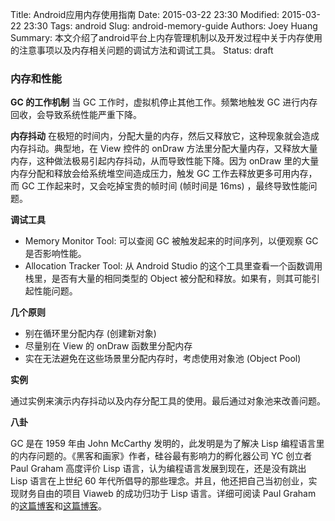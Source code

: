 Title: Android应用内存使用指南
Date: 2015-03-22 23:30
Modified: 2015-03-22 23:30
Tags: android
Slug: android-memory-guide
Authors: Joey Huang
Summary: 本文介绍了android平台上内存管理机制以及开发过程中关于内存使用的注意事项以及内存相关问题的调试方法和调试工具。
Status: draft

### 内存和性能

**GC 的工作机制**
当 GC 工作时，虚拟机停止其他工作。频繁地触发 GC 进行内存回收，会导致系统性能严重下降。

**内存抖动**
在极短的时间内，分配大量的内存，然后又释放它，这种现象就会造成内存抖动。典型地，在 View 控件的 onDraw 方法里分配大量内存，又释放大量内存，这种做法极易引起内存抖动，从而导致性能下降。因为 onDraw 里的大量内存分配和释放会给系统堆空间造成压力，触发 GC 工作去释放更多可用内存，而 GC 工作起来时，又会吃掉宝贵的帧时间 (帧时间是 16ms) ，最终导致性能问题。

**调试工具**

* Memory Monitor Tool: 可以查阅 GC 被触发起来的时间序列，以便观察 GC 是否影响性能。
* Allocation Tracker Tool: 从 Android Studio 的这个工具里查看一个函数调用栈里，是否有大量的相同类型的 Object 被分配和释放。如果有，则其可能引起性能问题。

**几个原则**

* 别在循环里分配内存 (创建新对象)
* 尽量别在 View 的 onDraw 函数里分配内存
* 实在无法避免在这些场景里分配内存时，考虑使用对象池 (Object Pool)

**实例**

通过实例来演示内存抖动以及内存分配工具的使用。最后通过对象池来改善问题。

**八卦**

GC 是在 1959 年由 John McCarthy 发明的，此发明是为了解决 Lisp 编程语言里的内存问题的。《黑客和画家》作者，硅谷最有影响力的孵化器公司 YC 创立者 Paul Graham 高度评价 Lisp 语言，认为编程语言发展到现在，还是没有跳出 Lisp 语言在上世纪 60 年代所倡导的那些理念。并且，他还把自己当初创业，实现财务自由的项目 Viaweb 的成功归功于 Lisp 语言。详细可阅读 Paul Graham 的[这篇博客][1]和[这篇博客][2]。


[1]: http://www.paulgraham.com/hundred.html
[2]: http://www.paulgraham.com/diff.html





